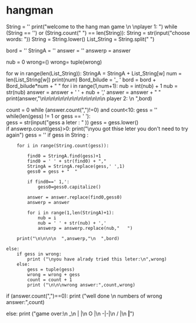 # hangman

String = ''
print("welcome to the hang man game \n \nplayer 1: ")
while (String == '') or (String.count(" ") == len(String)):
     String = str(input("choose words: "))
String = String.lower()
List_String = String.split(" ")

bord = ''
StringA = ''
answer = ''
answerp = answer

nub = 0
wrong=()
wrong= tuple(wrong)

for w in range(len(List_String)):
    StringA = StringA + List_String[w]
    num = len(List_String[w])
    print(num)
    Bord_bilude = '_  '
    bord = bord + Bord_bilude*num + "  "
    for i in range(1,num+1):
        nub = int(nub) + 1
        nub = str(nub)
        answer =  answer + ' ' + nub + ','
    answer = answer + "  "
print(answer,"\n\n\n\n\n\n\n\n\n\n\n\n\n\n player 2: \n  ",bord)

count = 0
while (answer.count(",")!=0) and count<10:
    gess = ''
    while(len(gess) != 1 or gess == ' '):  
        gess = str(input("gess a leter : " ))
        gess = gess.lower()         
        if answerp.count(gess)>0:
            print("\nyou got thise leter you don't need to try again")
            gess = ''
    if gess in String :
                  
        for i in range(String.count(gess)):
                 
            find0 = StringA.find(gess)+1
            find0 = ' ' + str(find0) + ","
            StringA = StringA.replace(gess,' ',1)
            gess0 = gess + "  "
                          
            if find0==' 1,':
                gess0=gess0.capitalize()
                         
            answer = answer.replace(find0,gess0)
            answerp = answer
                        
            for i in range(1,len(StringA)+1):
                nub = i
                nub = ' ' + str(nub) + ','
                answerp = answerp.replace(nub,"   ")
                  
        print("\n\n\n\n  ",answerp,"\n  ",bord)

    else:
        if gess in wrong:
            print ("\nyou have alrady tried this leter:\n",wrong)  
        else:
            gess = tuple(gess)
            wrong = wrong + gess
            count = count + 1
            print ("\n\n\nwrong answer:",count,wrong)  

if (answer.count(",")==0):
    print ("well done \n numbers of wrong answer:",count)   

else:
    print ("game over:\n    _\n   | |\n   O |\n  -|-|\n  / \|\n   __|__")
